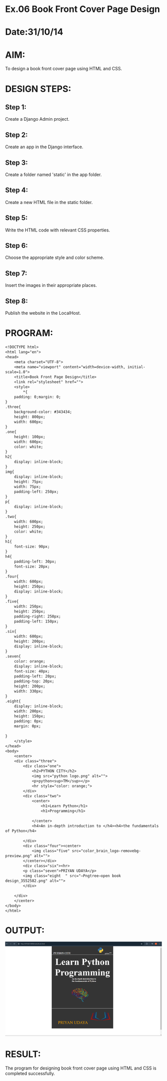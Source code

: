# Ex.06 Book Front Cover Page Design
# Date:31/10/14
# AIM:
To design a book front cover page using HTML and CSS.

# DESIGN STEPS:
## Step 1:
Create a Django Admin project.

## Step 2:
Create an app in the Django interface.

## Step 3:
Create a folder named 'static' in the app folder.

## Step 4:
Create a new HTML file in the static folder.

## Step 5:
Write the HTML code with relevant CSS properties.

## Step 6:
Choose the appropriate style and color scheme.

## Step 7:
Insert the images in their appropriate places.

## Step 8:
Publish the website in the LocalHost.

# PROGRAM:
```
<!DOCTYPE html>
<html lang="en">
<head>
    <meta charset="UTF-8">
    <meta name="viewport" content="width=device-width, initial-scale=1.0">
    <title>Book Front Page Design</title>
    <link rel="stylesheet" href="">
    <style>
        *{
    padding: 0;margin: 0;
}
.three{
    background-color: #343434;
    height: 800px;
    width: 600px;
}
.one{
    height: 100px;
    width: 600px;
    color: white;
}
h2{
    display: inline-block;
}
img{
    display: inline-block;
    height: 75px;
    width: 75px;
    padding-left: 250px;
}
p{
    display: inline-block;
}
.two{
    width: 600px;
    height: 250px;
    color: white;
}
h1{
    font-size: 90px;
}
h4{
    padding-left: 30px;
    font-size: 20px;
}
.four{
    width: 600px;
    height: 250px;
    display: inline-block;
}
.five{
    width: 250px;
    height: 250px;
    padding-right: 250px;
    padding-left: 150px;
}
.six{
    width: 600px;
    height: 200px;
    display: inline-block;
}
.seven{
    color: orange;
    display: inline-block;
    font-size: 40px;
    padding-left: 20px;
    padding-top: 20px;
    height: 200px;
    width: 330px;
}
.eight{
    display: inline-block;
    width: 200px;
    height: 150px;
    padding: 0px;
    margin: 0px;

}
    </style>
</head>
<body>
    <center>
    <div class="three">
        <div class="one">
            <h2>PYTHON CITY</h2>
            <img src="python logo.png" alt="">
            <p>python<sup>TM</sup></p>
            <hr style="color: orange;">
        </div>
        <div class="two">
            <center>
                <h1>Learn Python</h1>
                <h1>Programming</h1>
                
            </center>
            <h4>An in-depth introduction to </h4><h4>the fundamentals of Python</h4>

        </div>
        <div class="four"><center>
            <img class="five" src="color_brain_logo-removebg-preview.png" alt="">
        </center></div>
        <div class="six"><hr>
        <p class="seven">PRIYAN UDAYA</p>
        <img class="eight  " src="—Pngtree—open book design_3552582.png" alt="">
        </div>
 
    </div>
    </center>
</body>
</html>
```
# OUTPUT:


![alt text](<Screenshot 2024-12-05 203702.png>)


# RESULT:
The program for designing book front cover page using HTML and CSS is completed successfully.
